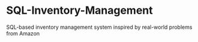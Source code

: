# SQL-Inventory-Management
SQL-based inventory management system inspired by real-world problems from Amazon
